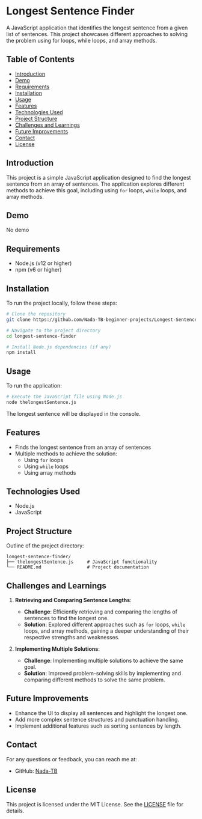 # Longest Sentence Finder

A JavaScript application that identifies the longest sentence from a given list of sentences. This project showcases different approaches to solving the problem using for loops, while loops, and array methods.

## Table of Contents

- [Introduction](#introduction)
- [Demo](#demo)
- [Requirements](#requirements)
- [Installation](#installation)
- [Usage](#usage)
- [Features](#features)
- [Technologies Used](#technologies-used)
- [Project Structure](#project-structure)
- [Challenges and Learnings](#challenges-and-learnings)
- [Future Improvements](#future-improvements)
- [Contact](#contact)
- [License](#license)

## Introduction

This project is a simple JavaScript application designed to find the longest sentence from an array of sentences. The application explores different methods to achieve this goal, including using `for` loops, `while` loops, and array methods.

## Demo

No demo 

## Requirements

- Node.js (v12 or higher)
- npm (v6 or higher)

## Installation

To run the project locally, follow these steps:

```bash
# Clone the repository
git clone https://github.com/Nada-TB-beginner-projects/Longest-Sentence-Finder.git

# Navigate to the project directory
cd longest-sentence-finder

# Install Node.js dependencies (if any)
npm install
```

## Usage

To run the application:

```bash
# Execute the JavaScript file using Node.js
node thelongestSentence.js
```

The longest sentence will be displayed in the console.

## Features

- Finds the longest sentence from an array of sentences
- Multiple methods to achieve the solution:
  - Using `for` loops
  - Using `while` loops
  - Using array methods

## Technologies Used

- Node.js
- JavaScript

## Project Structure

Outline of the project directory:

```plaintext
longest-sentence-finder/
├── thelongestSentence.js     # JavaScript functionality
└── README.md                 # Project documentation
```

## Challenges and Learnings

1. **Retrieving and Comparing Sentence Lengths**:
   - **Challenge**: Efficiently retrieving and comparing the lengths of sentences to find the longest one.
   - **Solution**: Explored different approaches such as `for` loops, `while` loops, and array methods, gaining a deeper understanding of their respective strengths and weaknesses.

2. **Implementing Multiple Solutions**:
   - **Challenge**: Implementing multiple solutions to achieve the same goal.
   - **Solution**: Improved problem-solving skills by implementing and comparing different methods to solve the same problem.

## Future Improvements

- Enhance the UI to display all sentences and highlight the longest one.
- Add more complex sentence structures and punctuation handling.
- Implement additional features such as sorting sentences by length.

## Contact

For any questions or feedback, you can reach me at:

- GitHub: [Nada-TB](https://github.com/Nada-TB)


## License

This project is licensed under the MIT License. See the [LICENSE](LICENSE) file for details.

